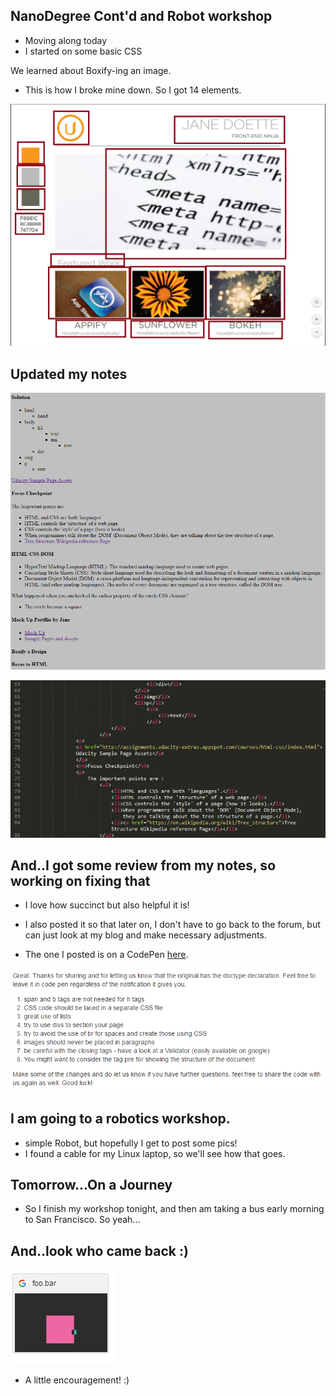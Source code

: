 ## NanoDegree Cont'd and Robot workshop 

- Moving along today 
- I started on some basic CSS

We learned about Boxify-ing an image. 
- This is how I broke mine down.
  So I got 14 elements. 

![ud_008](/images/ud_008.png)

## Updated my notes 

![ud_010](/images/ud_010.png)

![ud_011](/images/ud_011.png)

## And..I got some review from my notes, so working on fixing that

- I love how succinct but also helpful it is!
- I also posted it so that later on, I don't have to go back to the forum,
  but can just look at my blog and make necessary adjustments.
  
- The one I posted is on a CodePen [here](https://codepen.io/kammitama5/pen/NgpMMN).

![ud_012](/images/ud_012.png)

## I am going to a robotics workshop. 

- simple Robot, but hopefully I get to post some pics!
- I found a cable for my Linux laptop, so we'll see how
  that goes.
  
## Tomorrow...On a Journey

- So I finish my workshop tonight, and then am taking a bus
  early morning to San Francisco. So yeah...

## And..look who came back :)

![ud_009](/images/ud_009.png)

- A little encouragement! :)



